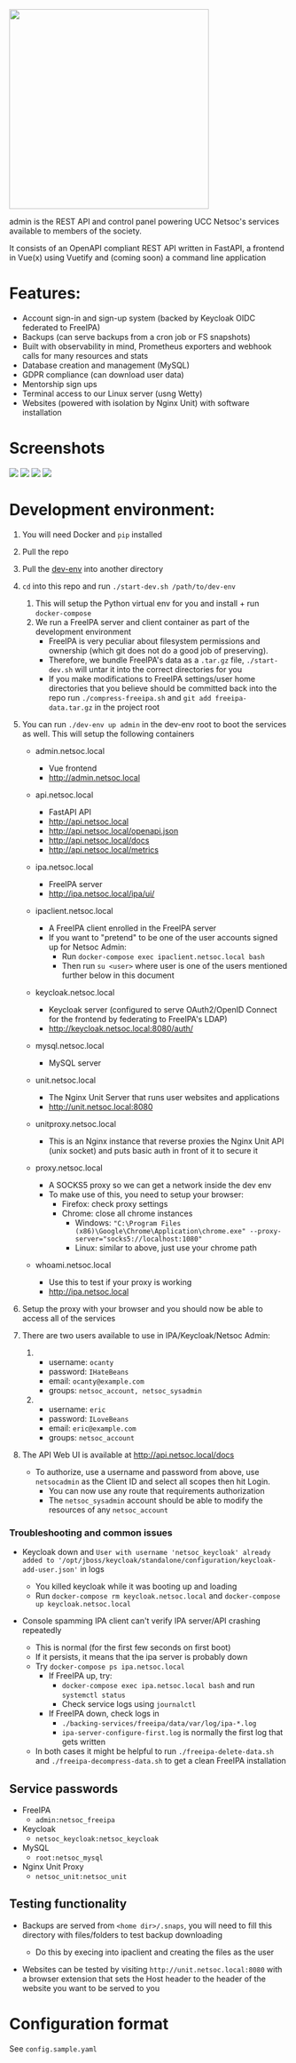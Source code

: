 <img src="ui/src/assets/admin-logo-inverted.svg" width="360"/>

admin is the REST API and control panel powering UCC Netsoc's services available to members of the society.

It consists of an OpenAPI compliant REST API written in FastAPI, a frontend in Vue(x) using Vuetify and (coming soon) a command line application

# Features:

- Account sign-in and sign-up system (backed by Keycloak OIDC federated to FreeIPA)
- Backups (can serve backups from a cron job or FS snapshots)
- Built with observability in mind, Prometheus exporters and webhook calls for many resources and stats
- Database creation and management (MySQL)
- GDPR compliance (can download user data)
- Mentorship sign ups
- Terminal access to our Linux server (usng Wetty)
- Websites (powered with isolation by Nginx Unit) with software installation

# Screenshots

![](./screenshots/s1.PNG)
![](./screenshots/s2.PNG)
![](./screenshots/s3.PNG)
![](./screenshots/s4.PNG)

# Development environment:

1. You will need Docker and `pip` installed

1. Pull the repo
1. Pull the [dev-env](https://github.com/UCCNetsoc/dev-env) into another directory
1. `cd` into this repo and run `./start-dev.sh /path/to/dev-env`

   1. This will setup the Python virtual env for you and install + run `docker-compose`
   1. We run a FreeIPA server and client container as part of the development environment
      - FreeIPA is very peculiar about filesystem permissions and ownership (which git does not do a good job of preserving).
      - Therefore, we bundle FreeIPA's data as a `.tar.gz` file, `./start-dev.sh` will untar it into the correct directories for you
      - If you make modifications to FreeIPA settings/user home directories that you believe should be committed back into the repo run `./compress-freeipa.sh` and `git add freeipa-data.tar.gz` in the project root

1. You can run `./dev-env up admin` in the dev-env root to boot the services as well. This will setup the following containers

   - admin.netsoc.local
     - Vue frontend
     - http://admin.netsoc.local
   - api.netsoc.local
     - FastAPI API
     - http://api.netsoc.local
     - http://api.netsoc.local/openapi.json
     - http://api.netsoc.local/docs
     - http://api.netsoc.local/metrics
   - ipa.netsoc.local
     - FreeIPA server
     - http://ipa.netsoc.local/ipa/ui/
   - ipaclient.netsoc.local
     - A FreeIPA client enrolled in the FreeIPA server
     - If you want to "pretend" to be one of the user accounts signed up for Netsoc Admin:
       - Run `docker-compose exec ipaclient.netsoc.local bash`
       - Then run `su <user>` where user is one of the users mentioned further below in this document
   - keycloak.netsoc.local
     - Keycloak server (configured to serve OAuth2/OpenID Connect for the frontend by federating to FreeIPA's LDAP)
     - http://keycloak.netsoc.local:8080/auth/
   - mysql.netsoc.local
     - MySQL server
   - unit.netsoc.local
     - The Nginx Unit Server that runs user websites and applications
     - http://unit.netsoc.local:8080
   - unitproxy.netsoc.local

     - This is an Nginx instance that reverse proxies the Nginx Unit API (unix socket) and puts basic auth in front of it to secure it

   - proxy.netsoc.local
     - A SOCKS5 proxy so we can get a network inside the dev env
     - To make use of this, you need to setup your browser:
       - Firefox: check proxy settings
       - Chrome: close all chrome instances
         - Windows: `"C:\Program Files (x86)\Google\Chrome\Application\chrome.exe" --proxy-server="socks5://localhost:1080"`
         - Linux: similar to above, just use your chrome path
   - whoami.netsoc.local
     - Use this to test if your proxy is working
     - http://ipa.netsoc.local

1. Setup the proxy with your browser and you should now be able to access all of the services
1. There are two users available to use in IPA/Keycloak/Netsoc Admin:

   1. - username: `ocanty`
      - password: `IHateBeans`
      - email: `ocanty@example.com`
      - groups: `netsoc_account, netsoc_sysadmin`
   2. - username: `eric`
      - password: `ILoveBeans`
      - email: `eric@example.com`
      - groups: `netsoc_account`

1. The API Web UI is available at http://api.netsoc.local/docs

   - To authorize, use a username and password from above, use `netsocadmin` as the Client ID and select all scopes then hit Login.
     - You can now use any route that requirements authorization
     - The `netsoc_sysadmin` account should be able to modify the resources of any `netsoc_account`

### Troubleshooting and common issues

- Keycloak down and `User with username 'netsoc_keycloak' already added to '/opt/jboss/keycloak/standalone/configuration/keycloak-add-user.json'` in logs

  - You killed keycloak while it was booting up and loading
  - Run `docker-compose rm keycloak.netsoc.local` and `docker-compose up keycloak.netsoc.local`

- Console spamming IPA client can't verify IPA server/API crashing repeatedly
  - This is normal (for the first few seconds on first boot)
  - If it persists, it means that the ipa server is probably down
  - Try `docker-compose ps ipa.netsoc.local`
    - If FreeIPA up, try:
      - `docker-compose exec ipa.netsoc.local bash` and run `systemctl status`
      - Check service logs using `journalctl`
    - If FreeIPA down, check logs in
      - `./backing-services/freeipa/data/var/log/ipa-*.log`
      - `ipa-server-configure-first.log` is normally the first log that gets written
  - In both cases it might be helpful to run `./freeipa-delete-data.sh` and `./freeipa-decompress-data.sh` to get a clean FreeIPA installation

## Service passwords

- FreeIPA
  - `admin:netsoc_freeipa`
- Keycloak
  - `netsoc_keycloak:netsoc_keycloak`
- MySQL
  - `root:netsoc_mysql`
- Nginx Unit Proxy
  - `netsoc_unit:netsoc_unit`

## Testing functionality

- Backups are served from `<home dir>/.snaps`, you will need to fill this directory with files/folders to test backup downloading

  - Do this by execing into ipaclient and creating the files as the user

- Websites can be tested by visiting `http://unit.netsoc.local:8080` with a browser extension that sets the Host header to the header of the website you want to be served to you

# Configuration format

See `config.sample.yaml`
